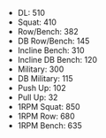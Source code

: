 * DL: 510
*  Squat: 410
*  Row/Bench: 382
*  DB Row/Bench: 145
*  Incline Bench: 310
*  Incline DB Bench: 120
*  Military: 300
*  DB Military: 115
*  Push Up: 102
*  Pull Up: 32
*  1RPM Squat: 850
*  1RPM Row: 680
*  1RPM Bench: 635
